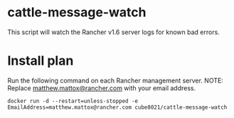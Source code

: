 # cattle-message-watch
This script will watch the Rancher v1.6 server logs for known bad errors.

# Install plan
Run the following command on each Rancher management server. NOTE: Replace matthew.mattox@rancher.com with your email address.
```
docker run -d --restart=unless-stopped -e EmailAddress=matthew.mattox@rancher.com cube8021/cattle-message-watch
```
